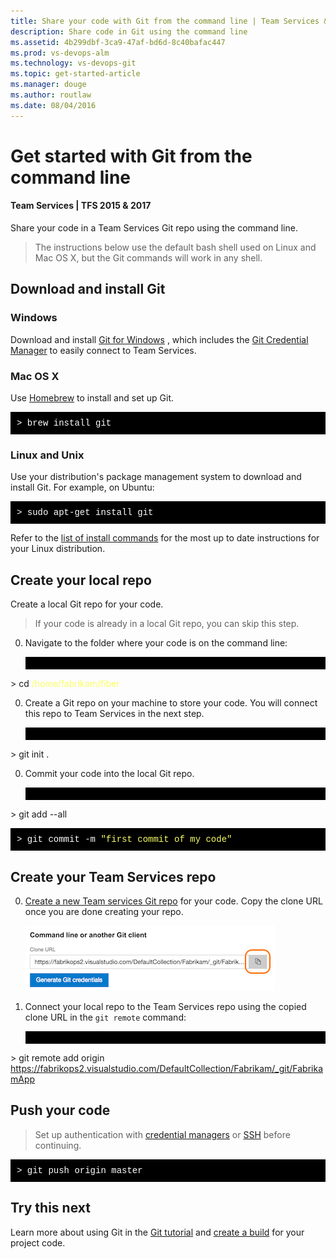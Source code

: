 ```yaml
---
title: Share your code with Git from the command line | Team Services & TFS
description: Share code in Git using the command line
ms.assetid: 4b299dbf-3ca9-47af-bd6d-8c40bafac447
ms.prod: vs-devops-alm
ms.technology: vs-devops-git
ms.topic: get-started-article
ms.manager: douge
ms.author: routlaw
ms.date: 08/04/2016
---
```


# Get started with Git from the command line
#### Team Services | TFS 2015 & 2017

Share your code in a Team Services Git repo using the command line.

> The instructions below use the default bash shell used on Linux and Mac OS X, but the Git commands will
work in any shell.

## Download and install Git

### Windows

Download and install [Git for Windows](https://git-scm.com/download/win) , which includes the [Git Credential Manager](set-up-credential-managers.md) to 
easily connect to Team Services. 

### Mac OS X

Use [Homebrew](http://brew.sh/) to install and set up Git.

<pre style="color:white;background-color:black;font-family:Consolas,Courier,monospace;padding:10px">
&gt; brew install git</pre>

### Linux and Unix

Use your distribution's package management system to download and install Git. For example, on Ubuntu:

<pre style="color:white;background-color:black;font-family:Consolas,Courier,monospace;padding:10px">
&gt; sudo apt-get install git</pre>

Refer to the [list of install commands](https://git-scm.com/download/linux) for the most up to date instructions for your Linux distribution.

## Create your local repo

Create a local Git repo for your code. 

> If your code is already in a local Git repo, you can skip this step.

0. Navigate to the folder where your code is on the command line:

   <pre style="color:white;background-color:black;font-family:Consolas,Courier,monospace;padding:10px">
&gt; cd <font color="#F9FE64">/home/fabrikam/fiber</font></pre>

0. Create a Git repo on your machine to store your code. You will connect this repo to Team Services in the next step.

   <pre style="color:white;background-color:black;font-family:Consolas,Courier,monospace;padding:10px">
&gt; git init .</pre>

0. Commit your code into the local Git repo.

   <pre style="color:white;background-color:black;font-family:Consolas,Courier,monospace;padding:10px">
&gt; git add --all</pre>

   <pre style="color:white;background-color:black;font-family:Consolas,Courier,monospace;padding:10px">
&gt; git commit -m <font color="#F9FE64">"first commit of my code"</font></pre>

## Create your Team Services repo

0. [Create a new Team services Git repo](create-new-repo.md) for your code. Copy the clone URL once you are done creating your repo.

   ![Get the clone URL after creating the team services repo](_img/share-your-code-in-git-cmdline/clone_url.png)

0. Connect your local repo to the Team Services repo using the copied clone URL in the `git remote` command:

   <pre style="color:white;background-color:black;font-family:Consolas,Courier,monospace;padding:10px">
&gt; git remote add origin 
<font color="#F9FE64">https://fabrikops2.visualstudio.com/DefaultCollection/Fabrikam/_git/FabrikamApp</font></pre>


## Push your code 

> Set up authentication with [credential managers](set-up-credential-managers.md) or [SSH](use-ssh-keys-to-authenticate.md) before continuing.

<pre style="color:white;background-color:black;font-family:Consolas,Courier,monospace;padding:10px">
&gt; git push origin master</pre>

## Try this next

Learn more about using Git in the [Git tutorial](tutorial/gitworkflow.md) and [create a build](../build-release/overview.md) for your project code.
